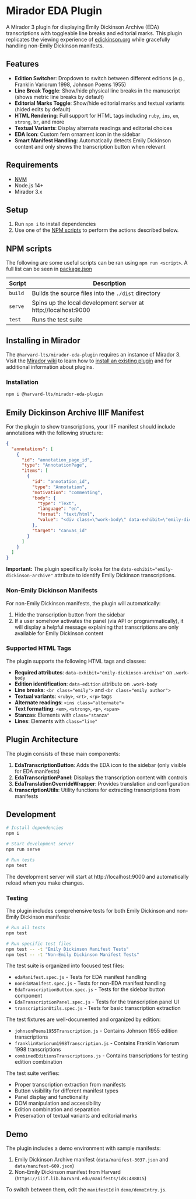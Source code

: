 # Mirador EDA Plugin

A Mirador 3 plugin for displaying Emily Dickinson Archive (EDA) transcriptions with toggleable line breaks and editorial marks. This plugin replicates the viewing experience of [edickinson.org](https://www.edickinson.org) while gracefully handling non-Emily Dickinson manifests.

## Features

- **Edition Switcher**: Dropdown to switch between different editions (e.g., Franklin Variorum 1998, Johnson Poems 1955)
- **Line Break Toggle**: Show/hide physical line breaks in the manuscript (shows metric line breaks by default)
- **Editorial Marks Toggle**: Show/hide editorial marks and textual variants (hided edits by default)
- **HTML Rendering**: Full support for HTML tags including `ruby`, `ins`, `em`, `strong`, `br`, and more
- **Textual Variants**: Display alternate readings and editorial choices
- **EDA Icon**: Custom fern ornament icon in the sidebar
- **Smart Manifest Handling**: Automatically detects Emily Dickinson content and only shows the transcription button when relevant

## Requirements

- [NVM](https://github.com/nvm-sh/nvm)
- Node.js 14+
- Mirador 3.x

## Setup

1. Run `npm i` to install dependencies
2. Use one of the [NPM scripts](#npm-scripts) to perform the actions described below.

## NPM scripts

The following are some useful scripts can be ran using `npm run <script>`. A full list can be seen in [package.json](./package.json)

| Script  | Description                                                                                                                |
| ------- | -------------------------------------------------------------------------------------------------------------------------- |
| `build` | Builds the source files into the `./dist` directory                                                                        |
| `serve` | Spins up the local development server at http://localhost:9000                                                             |
| `test`  | Runs the test suite                                                                                                        |

## Installing in Mirador

The `@harvard-lts/mirador-eda-plugin` requires an instance of Mirador 3. Visit the [Mirador wiki](https://github.com/ProjectMirador/mirador/wiki) to learn how to [install an existing plugin](https://github.com/ProjectMirador/mirador/wiki/Mirador-3-plugins#installing-an-existing-plugin) and for additional information about plugins.

### Installation

```bash
npm i @harvard-lts/mirador-eda-plugin
```

## Emily Dickinson Archive IIIF Manifest

For the plugin to show transcriptions, your IIIF manifest should include annotations with the following structure:

```json
{
  "annotations": [
    {
      "id": "annotation_page_id",
      "type": "AnnotationPage",
      "items": [
        {
          "id": "annotation_id",
          "type": "Annotation",
          "motivation": "commenting",
          "body": {
            "type": "Text",
            "language": "en",
            "format": "text/html",
            "value": "<div class=\"work-body\" data-exhibit=\"emily-dickinson-archive\" data-edition=\"Edition Name\">...</div>"
          },
          "target": "canvas_id"
        }
      ]
    }
  ]
}
```

**Important:** The plugin specifically looks for the `data-exhibit="emily-dickinson-archive"` attribute to identify Emily Dickinson transcriptions.

### Non-Emily Dickinson Manifests

For non-Emily Dickinson manifests, the plugin will automatically:

1. Hide the transcription button from the sidebar
2. If a user somehow activates the panel (via API or programmatically), it will display a helpful message explaining that transcriptions are only available for Emily Dickinson content

### Supported HTML Tags

The plugin supports the following HTML tags and classes:

- **Required attributes**: `data-exhibit="emily-dickinson-archive"` on `.work-body`
- **Edition identification**: `data-edition` attribute on `.work-body`
- **Line breaks**: `<br class="emily">` and `<br class="emily author">`
- **Textual variants**: `<ruby>`, `<rt>`, `<rp>` tags
- **Alternate readings**: `<ins class="alternate">`
- **Text formatting**: `<em>`, `<strong>`, `<p>`, `<span>`
- **Stanzas**: Elements with `class="stanza"`
- **Lines**: Elements with `class="line"`

## Plugin Architecture

The plugin consists of these main components:

1. **EdaTranscriptionButton**: Adds the EDA icon to the sidebar (only visible for EDA manifests)
2. **EdaTranscriptionPanel**: Displays the transcription content with controls
3. **EdaTranslationOverrideWrapper**: Provides translation and configuration
4. **transcriptionUtils**: Utility functions for extracting transcriptions from manifests

## Development

```bash
# Install dependencies
npm i

# Start development server
npm run serve

# Run tests
npm test
```

The development server will start at http://localhost:9000 and automatically reload when you make changes.

### Testing

The plugin includes comprehensive tests for both Emily Dickinson and non-Emily Dickinson manifests:

```bash
# Run all tests
npm test

# Run specific test files
npm test -- -t "Emily Dickinson Manifest Tests"
npm test -- -t "Non-Emily Dickinson Manifest Tests"
```

The test suite is organized into focused test files:
- `edaManifest.spec.js` - Tests for EDA manifest handling
- `nonEdaManifest.spec.js` - Tests for non-EDA manifest handling
- `EdaTranscriptionButton.spec.js` - Tests for the sidebar button component
- `EdaTranscriptionPanel.spec.js` - Tests for the transcription panel UI
- `transcriptionUtils.spec.js` - Tests for basic transcription extraction

The test fixtures are well-documented and organized by edition:
- `johnsonPoems1955Transcription.js` - Contains Johnson 1955 edition transcriptions
- `franklinVariorum1998Transcription.js` - Contains Franklin Variorum 1998 transcriptions
- `combinedEditionsTranscriptions.js` - Contains transcriptions for testing edition combination

The test suite verifies:
- Proper transcription extraction from manifests
- Button visibility for different manifest types
- Panel display and functionality
- DOM manipulation and accessibility
- Edition combination and separation
- Preservation of textual variants and editorial marks

## Demo

The plugin includes a demo environment with sample manifests:

1. Emily Dickinson Archive manifest (`data/manifest-3037.json` and `data/manifest-609.json`)
2. Non-Emily Dickinson manifest from Harvard (`https://iiif.lib.harvard.edu/manifests/ids:488815`)

To switch between them, edit the `manifestId` in `demo/demoEntry.js`.
